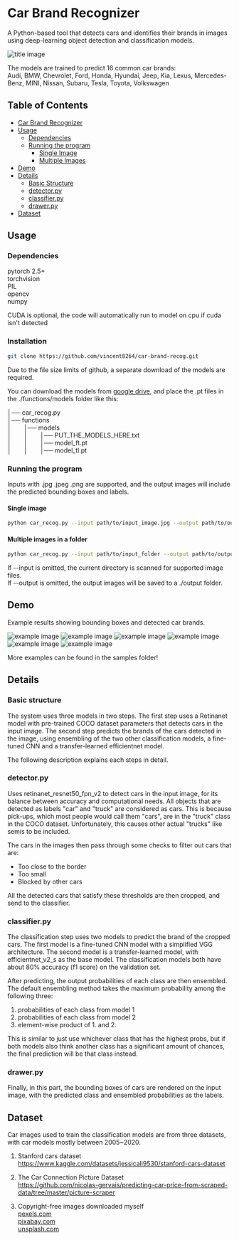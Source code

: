 # Car Brand Recognizer
A Python-based tool that detects cars and identifies their brands in images using deep-learning object detection and classification models.  

![title image](/samples/example1.jpg)

The models are trained to predict 16 common car brands:  
Audi, BMW, Chevrolet, Ford, Honda, Hyundai, Jeep, Kia, Lexus, Mercedes-Benz, MINI, Nissan, Subaru, Tesla, Toyota, Volkswagen  

## Table of Contents
- [Car Brand Recognizer](#car-brand-recognizer)
- [Usage](#usage)
  - [Dependencies](#dependencies)
  - [Running the program](#running-the-program)
    - [Single Image](#single-image)
    - [Multiple Images](#multiple-images-in-a-folder)
- [Demo](#demo)
- [Details](#details)
  - [Basic Structure](#basic-structure)
  - [detector.py](#detectorpy)
  - [classifier.py](#classifierpy)
  - [drawer.py](#drawerpy)
- [Dataset](#dataset)

## Usage
### Dependencies
pytorch 2.5+  
torchvision  
PIL  
opencv  
numpy  

CUDA is optional, the code will automatically run to model on cpu if cuda isn't detected

### Installation

```bash
git clone https://github.com/vincent8264/car-brand-recog.git
```
Due to the file size limits of github, a separate download of the models are required.  

You can download the models from [google drive](https://drive.google.com/drive/folders/1KsxsLipO8j8h9q5YTSVhAheix0zfj4UJ), and place the .pt files in the ./functions/models folder like this:  

│── car_recog.py  
│── functions  
│  │── models  
│  │  │── PUT_THE_MODELS_HERE.txt  
│  │  │── model_ft.pt  
│  │  │── model_tl.pt  


### Running the program
Inputs with .jpg .jpeg .png are supported, and the output images will include the predicted bounding boxes and labels.  

#### Single image
```bash
python car_recog.py --input path/to/input_image.jpg --output path/to/output_folder
```
#### Multiple images in a folder
```bash
python car_recog.py --input path/to/input_folder --output path/to/output_folder
```
  
If --input is omitted, the current directory is scanned for supported image files.  
If --output is omitted, the output images will be saved to a ./output folder.

## Demo
Example results showing bounding boxes and detected car brands.  

![example image](/samples/example2.jpg)
![example image](/samples/example3.jpg)
![example image](/samples/example8.jpg)
![example image](/samples/example9.jpg)
![example image](/samples/example10.jpeg)
![example image](/samples/example11.png)

More examples can be found in the samples folder!

## Details
### Basic structure

The system uses three models in two steps. The first step uses a Retinanet model with pre-trained COCO dataset parameters that detects cars in the input image. The second step predicts the brands of the cars detected in the image, using ensembling of the two other classification models, a fine-tuned CNN and a transfer-learned efficientnet model. 

The following description explains each steps in detail.

### detector.py

Uses retinanet_resnet50_fpn_v2 to detect cars in the input image, for its balance between accuracy and computational needs. All objects that are detected as labels "car" and "truck" are considered as cars. This is because pick-ups, which most people would call them "cars", are in the "truck" class in the COCO dataset. Unfortunately, this causes other actual "trucks" like semis to be included.

The cars in the images then pass through some checks to filter out cars that are: 
- Too close to the border
- Too small
- Blocked by other cars

All the detected cars that satisfy these thresholds are then cropped, and send to the classifier.

### classifier.py

The classification step uses two models to predict the brand of the cropped cars. The first model is a fine-tuned CNN model with a simplified VGG architecture. The second model is a transfer-learned model, with efficientnet_v2_s as the base model. The classification models both have about 80% accuracy (f1 score) on the validation set. 

After predicting, the output probabilities of each class are then ensembled. The default ensembling method takes the maximum probability among the following three:
1. probabilities of each class from model 1
2. probabilities of each class from model 2
3. element-wise product of 1. and 2.

This is similar to just use whichever class that has the highest probs, but if both models also think another class has a significant amount of chances, the final prediction will be that class instead.

### drawer.py

Finally, in this part, the bounding boxes of cars are rendered on the input image, with the predicted class and ensembled probabilities as the labels. 


## Dataset
Car images used to train the classification models are from three datasets, with car models mostly between 2005~2020.  

1. Stanford cars dataset  
https://www.kaggle.com/datasets/jessicali9530/stanford-cars-dataset

2. The Car Connection Picture Dataset  
https://github.com/nicolas-gervais/predicting-car-price-from-scraped-data/tree/master/picture-scraper

3. Copyright-free images downloaded myself  
[pexels.com  ](https://www.pexels.com/)  
[pixabay.com](https://www.pixabay.com/)  
[unsplash.com](https://unsplash.com/)  

